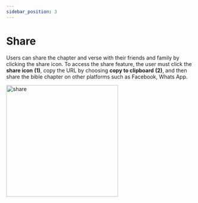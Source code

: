 ```yaml
---
sidebar_position: 3
---
```


# Share
Users can share the chapter and verse with their friends and family by clicking the share icon.
To access the share feature, the user must click the **share icon** **(1)**, copy the URL by choosing **copy to clipboard** **(2)**, and then share the bible chapter on other platforms such as Facebook, Whats App.




<img src="\img\sharecopy.jpeg.png" width="300px" alt="share"/>